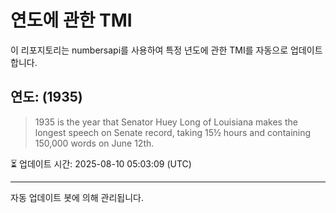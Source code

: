 
# 연도에 관한 TMI

이 리포지토리는 numbersapi를 사용하여 특정 년도에 관한 TMI를 자동으로 업데이트합니다.

## 연도: (1935)
> 1935 is the year that Senator Huey Long of Louisiana makes the longest speech on Senate record, taking 15½ hours and containing 150,000 words on June 12th.

⏳ 업데이트 시간: 2025-08-10 05:03:09 (UTC)

---
자동 업데이트 봇에 의해 관리됩니다.
